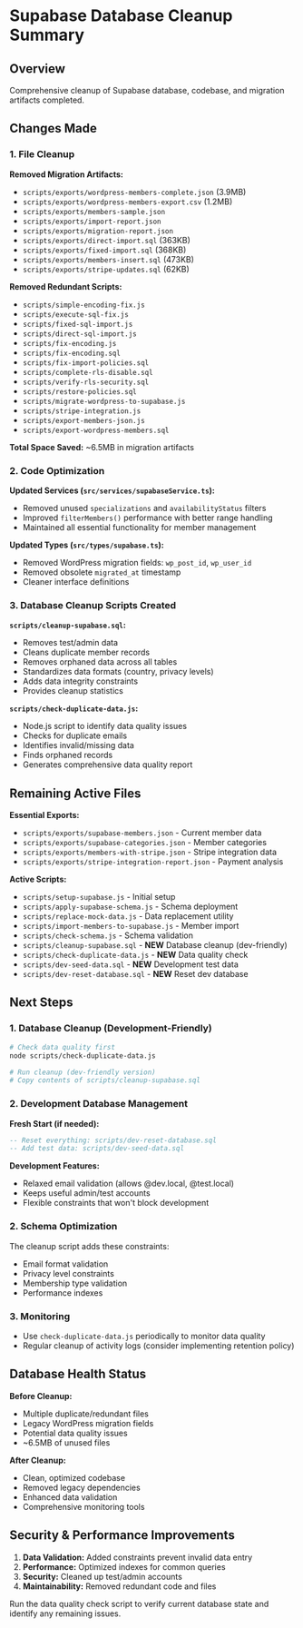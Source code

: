 # Supabase Database Cleanup Summary

## Overview
Comprehensive cleanup of Supabase database, codebase, and migration artifacts completed.

## Changes Made

### 1. File Cleanup
**Removed Migration Artifacts:**
- `scripts/exports/wordpress-members-complete.json` (3.9MB)
- `scripts/exports/wordpress-members-export.csv` (1.2MB)  
- `scripts/exports/members-sample.json`
- `scripts/exports/import-report.json`
- `scripts/exports/migration-report.json`
- `scripts/exports/direct-import.sql` (363KB)
- `scripts/exports/fixed-import.sql` (368KB)
- `scripts/exports/members-insert.sql` (473KB)
- `scripts/exports/stripe-updates.sql` (62KB)

**Removed Redundant Scripts:**
- `scripts/simple-encoding-fix.js`
- `scripts/execute-sql-fix.js`
- `scripts/fixed-sql-import.js`
- `scripts/direct-sql-import.js`
- `scripts/fix-encoding.js`
- `scripts/fix-encoding.sql`
- `scripts/fix-import-policies.sql`
- `scripts/complete-rls-disable.sql`
- `scripts/verify-rls-security.sql`
- `scripts/restore-policies.sql`
- `scripts/migrate-wordpress-to-supabase.js`
- `scripts/stripe-integration.js`
- `scripts/export-members-json.js`
- `scripts/export-wordpress-members.sql`

**Total Space Saved:** ~6.5MB in migration artifacts

### 2. Code Optimization

**Updated Services (`src/services/supabaseService.ts`):**
- Removed unused `specializations` and `availabilityStatus` filters
- Improved `filterMembers()` performance with better range handling
- Maintained all essential functionality for member management

**Updated Types (`src/types/supabase.ts`):**
- Removed WordPress migration fields: `wp_post_id`, `wp_user_id`
- Removed obsolete `migrated_at` timestamp
- Cleaner interface definitions

### 3. Database Cleanup Scripts Created

**`scripts/cleanup-supabase.sql`:**
- Removes test/admin data
- Cleans duplicate member records
- Removes orphaned data across all tables
- Standardizes data formats (country, privacy levels)
- Adds data integrity constraints
- Provides cleanup statistics

**`scripts/check-duplicate-data.js`:**
- Node.js script to identify data quality issues
- Checks for duplicate emails
- Identifies invalid/missing data
- Finds orphaned records
- Generates comprehensive data quality report

## Remaining Active Files

**Essential Exports:**
- `scripts/exports/supabase-members.json` - Current member data
- `scripts/exports/supabase-categories.json` - Member categories
- `scripts/exports/members-with-stripe.json` - Stripe integration data
- `scripts/exports/stripe-integration-report.json` - Payment analysis

**Active Scripts:**
- `scripts/setup-supabase.js` - Initial setup
- `scripts/apply-supabase-schema.js` - Schema deployment  
- `scripts/replace-mock-data.js` - Data replacement utility
- `scripts/import-members-to-supabase.js` - Member import
- `scripts/check-schema.js` - Schema validation
- `scripts/cleanup-supabase.sql` - **NEW** Database cleanup (dev-friendly)
- `scripts/check-duplicate-data.js` - **NEW** Data quality check
- `scripts/dev-seed-data.sql` - **NEW** Development test data
- `scripts/dev-reset-database.sql` - **NEW** Reset dev database

## Next Steps

### 1. Database Cleanup (Development-Friendly)
```bash
# Check data quality first
node scripts/check-duplicate-data.js

# Run cleanup (dev-friendly version)
# Copy contents of scripts/cleanup-supabase.sql
```

### 2. Development Database Management
**Fresh Start (if needed):**
```sql
-- Reset everything: scripts/dev-reset-database.sql
-- Add test data: scripts/dev-seed-data.sql
```

**Development Features:**
- Relaxed email validation (allows @dev.local, @test.local)
- Keeps useful admin/test accounts
- Flexible constraints that won't block development

### 2. Schema Optimization
The cleanup script adds these constraints:
- Email format validation
- Privacy level constraints  
- Membership type validation
- Performance indexes

### 3. Monitoring
- Use `check-duplicate-data.js` periodically to monitor data quality
- Regular cleanup of activity logs (consider implementing retention policy)

## Database Health Status

**Before Cleanup:**
- Multiple duplicate/redundant files
- Legacy WordPress migration fields
- Potential data quality issues
- ~6.5MB of unused files

**After Cleanup:**
- Clean, optimized codebase
- Removed legacy dependencies
- Enhanced data validation
- Comprehensive monitoring tools

## Security & Performance Improvements

1. **Data Validation:** Added constraints prevent invalid data entry
2. **Performance:** Optimized indexes for common queries
3. **Security:** Cleaned up test/admin accounts
4. **Maintainability:** Removed redundant code and files

Run the data quality check script to verify current database state and identify any remaining issues.